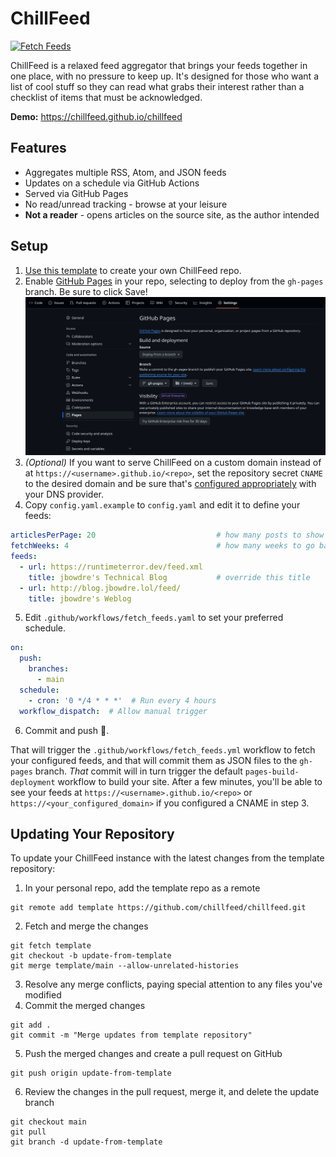 # ChillFeed

[![Fetch Feeds](https://github.com/chillfeed/chillfeed/actions/workflows/fetch_feeds.yml/badge.svg)](https://github.com/chillfeed/chillfeed/actions/workflows/fetch_feeds.yml)

ChillFeed is a relaxed feed aggregator that brings your feeds together in one place, with no pressure to keep up. It's designed for those who want a list of cool stuff so they can read what grabs their interest rather than a checklist of items that must be acknowledged.

**Demo:** https://chillfeed.github.io/chillfeed


## Features

- Aggregates multiple RSS, Atom, and JSON feeds
- Updates on a schedule via GitHub Actions
- Served via GitHub Pages
- No read/unread tracking - browse at your leisure
- **Not a reader** - opens articles on the source site, as the author intended

## Setup

1. [Use this template](https://github.com/new?template_name=chillfeed&template_owner=chillfeed) to create your own ChillFeed repo.
2. Enable [GitHub Pages](https://pages.github.com/) in your repo, selecting to deploy from the `gh-pages` branch. Be sure to click Save!
![Configuring GitHub Pages](.res/gh-pages-config.png)
3. *(Optional)* If you want to serve ChillFeed on a custom domain instead of at `https://<username>.github.io/<repo>`, set the repository secret `CNAME` to the desired domain and be sure that's [configured appropriately](https://docs.github.com/en/pages/configuring-a-custom-domain-for-your-github-pages-site) with your DNS provider.
4. Copy `config.yaml.example` to `config.yaml` and edit it to define your feeds:
```yaml
articlesPerPage: 20                           # how many posts to show on each page
fetchWeeks: 4                                 # how many weeks to go back
feeds:
  - url: https://runtimeterror.dev/feed.xml
    title: jbowdre's Technical Blog           # override this title
  - url: http://blog.jbowdre.lol/feed/
    title: jbowdre's Weblog
```
5. Edit `.github/workflows/fetch_feeds.yaml` to set your preferred schedule.
```yaml
on:
  push:
    branches:
      - main
  schedule:
    - cron: '0 */4 * * *'  # Run every 4 hours
  workflow_dispatch:  # Allow manual trigger
```
6. Commit and push 🤞.

That will trigger the `.github/workflows/fetch_feeds.yml` workflow to fetch your configured feeds, and that will commit them as JSON files to the `gh-pages` branch. *That* commit will in turn trigger the default `pages-build-deployment` workflow to build your site. After a few minutes, you'll be able to see your feeds at `https://<username>.github.io/<repo>` or `https://<your_configured_domain>` if you configured a CNAME in step 3.

## Updating Your Repository

To update your ChillFeed instance with the latest changes from the template repository:
1. In your personal repo, add the template repo as a remote
```shell
git remote add template https://github.com/chillfeed/chillfeed.git
```
2. Fetch and merge the changes
```shell
git fetch template
git checkout -b update-from-template
git merge template/main --allow-unrelated-histories
```
3. Resolve any merge conflicts, paying special attention to any files you've modified
4. Commit the merged changes
```shell
git add .
git commit -m "Merge updates from template repository"
```
5. Push the merged changes and create a pull request on GitHub
```shell
git push origin update-from-template
```
6. Review the changes in the pull request, merge it, and delete the update branch
```shell
git checkout main
git pull
git branch -d update-from-template
```

